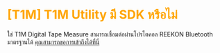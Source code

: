 # <span style="color: orange">[T1M] T1M Utility มี SDK หรือไม่</span>

ใช่ T1M Digital Tape Measure สามารถเชื่อมต่อผ่านโปรโตคอล REEKON Bluetooth มาตรฐานได้ [คุณสามารถขอการเข้าถึงได้ที่นี่](https://forms.gle/Li3K4YFVc1LWYEr48)
